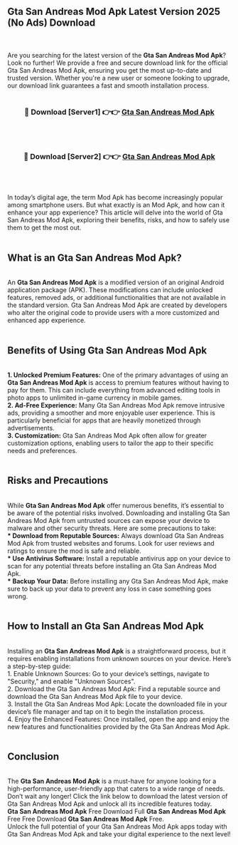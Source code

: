 ## Gta San Andreas Mod Apk Latest Version 2025 (No Ads) Download
<br><br>
Are you searching for the latest version of the <strong>Gta San Andreas Mod Apk</strong>? Look no further! We provide a free and secure download link for the official Gta San Andreas Mod Apk, ensuring you get the most up-to-date and trusted version. Whether you're a new user or someone looking to upgrade, our download link guarantees a fast and smooth installation process.
<br>
<br>
<div align="center">
<h3>🔴 Download [Server1] 👉👉 <a href="https://modyolo.store/Gta_San_Andreas_Mod_Apk">Gta San Andreas Mod Apk</a></h3><br>
<br>
<h3>🔴 Download [Server2] 👉👉 <a href="https://modyolo.store/Gta_San_Andreas_Mod_Apk">Gta San Andreas Mod Apk</a></h3><br>
</div>
<br>
<br>
In today’s digital age, the term Mod Apk has become increasingly popular among smartphone users. But what exactly is an Mod Apk, and how can it enhance your app experience? This article will delve into the world of Gta San Andreas Mod Apk, exploring their benefits, risks, and how to safely use them to get the most out.
<br>
<br>
<h2>What is an Gta San Andreas Mod Apk?</h2>
<br>
An <strong>Gta San Andreas Mod Apk</strong> is a modified version of an original Android application package (APK). These modifications can include unlocked features, removed ads, or additional functionalities that are not available in the standard version. Gta San Andreas Mod Apk are created by developers who alter the original code to provide users with a more customized and enhanced app experience.
<br>
<br>
<h2>Benefits of Using Gta San Andreas Mod Apk</h2>
<br>
<strong> 1. Unlocked Premium Features:</strong> One of the primary advantages of using an <strong>Gta San Andreas Mod Apk</strong> is access to premium features without having to pay for them. This can include everything from advanced editing tools in photo apps to unlimited in-game currency in mobile games.
<br>
<strong> 2. Ad-Free Experience:</strong> Many Gta San Andreas Mod Apk remove intrusive ads, providing a smoother and more enjoyable user experience. This is particularly beneficial for apps that are heavily monetized through advertisements.
<br>
<strong> 3. Customization:</strong> Gta San Andreas Mod Apk often allow for greater customization options, enabling users to tailor the app to their specific needs and preferences.
<br>
<br>
<h2>Risks and Precautions</h2>
<br>
While <strong>Gta San Andreas Mod Apk</strong> offer numerous benefits, it’s essential to be aware of the potential risks involved. Downloading and installing Gta San Andreas Mod Apk from untrusted sources can expose your device to malware and other security threats. Here are some precautions to take:
<br>
<strong> * Download from Reputable Sources:</strong> Always download Gta San Andreas Mod Apk from trusted websites and forums. Look for user reviews and ratings to ensure the mod is safe and reliable.
<br>
<strong> * Use Antivirus Software:</strong> Install a reputable antivirus app on your device to scan for any potential threats before installing an Gta San Andreas Mod Apk.
<br>
<strong> * Backup Your Data:</strong> Before installing any Gta San Andreas Mod Apk, make sure to back up your data to prevent any loss in case something goes wrong.
<br>
<br>
<h2>How to Install an Gta San Andreas Mod Apk</h2>
<br>
Installing an <strong>Gta San Andreas Mod Apk</strong> is a straightforward process, but it requires enabling installations from unknown sources on your device. Here’s a step-by-step guide:
<br>
 1. Enable Unknown Sources: Go to your device’s settings, navigate to "Security," and enable "Unknown Sources".
<br>
 2. Download the Gta San Andreas Mod Apk: Find a reputable source and download the Gta San Andreas Mod Apk file to your device.
<br>
 3. Install the Gta San Andreas Mod Apk: Locate the downloaded file in your device’s file manager and tap on it to begin the installation process.
<br>
 4. Enjoy the Enhanced Features: Once installed, open the app and enjoy the new features and functionalities provided by the Gta San Andreas Mod Apk.
<br>
<br>
<h2><strong>Conclusion</strong></h2>
<br>
The <strong>Gta San Andreas Mod Apk</strong> is a must-have for anyone looking for a high-performance, user-friendly app that caters to a wide range of needs. Don’t wait any longer! Click the link below to download the latest version of Gta San Andreas Mod Apk and unlock all its incredible features today.
<br>
<strong>Gta San Andreas Mod Apk</strong> Free Download Full <strong>Gta San Andreas Mod Apk</strong> Free Free Download <strong>Gta San Andreas Mod Apk</strong> Free.
<br>
Unlock the full potential of your Gta San Andreas Mod Apk apps today with Gta San Andreas Mod Apk and take your digital experience to the next level!

